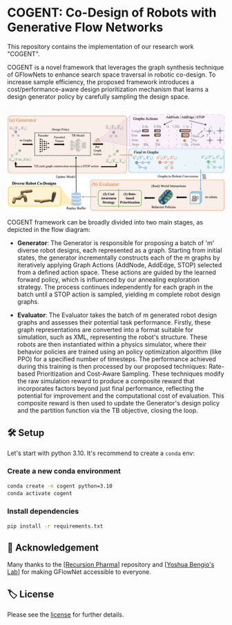 # COGENT: Co-Design of Robots with Generative Flow Networks

<!-- <p align="center">
·
<a href="[Link to your paper/publication]">Paper</a>
·
<a href="[Link to your GitHub repository]">Code</a>
·
<a href="[Link to your project website]">Website</a>
·
<a href="[Link to your Hugging Face model/dataset]">Hugging Face</a>
</p> -->

This repository contains the implementation of our research work "COGENT".
<!-- ([Conference/Journal Name Year], [Publication Type]). [Additional information about presentation/publication]. -->

COGENT is a novel framework that leverages the graph synthesis technique of GFlowNets to enhance search space traversal in robotic co-design. To increase sample efficiency, the proposed framework introduces a cost/performance-aware design prioritization mechanism that learns a design generator policy by carefully sampling the design space.

<p align="center">
    <br>
    <img src="assets/COGENT_methodology.png"/>
    <br>
<p>

COGENT framework can be broadly divided into two main stages, as depicted in the flow diagram:

* **Generator**: The Generator is responsible for proposing a batch of 'm' diverse robot designs, each represented as a graph. Starting from initial states, the generator incrementally constructs each of the m graphs by iteratively applying Graph Actions (AddNode, AddEdge, STOP) selected from a defined action space. These actions are guided by the learned forward policy, which is influenced by our annealing exploration strategy. The process continues independently for each graph in the batch until a STOP action is sampled, yielding m complete robot design graphs.

* **Evaluator**: The Evaluator takes the batch of m generated robot design graphs and assesses their potential task performance. Firstly, these graph representations are converted into a format suitable for simulation, such as XML, representing the robot's structure. These robots are then instantiated within a physics simulator, where their behavior policies are trained using an policy optimization algorithm (like PPO) for a specified number of timesteps. The performance achieved during this training is then processed by our proposed techniques: Rate-based Prioritization and Cost-Aware Sampling. These techniques modify the raw simulation reward to produce a composite reward that incorporates factors beyond just final performance, reflecting the potential for improvement and the computational cost of evaluation. This composite reward is then used to update the Generator's design policy and the partition function via the TB objective, closing the loop.

## 🛠️ Setup
Let's start with python 3.10. It's recommend to create a `conda` env:

### Create a new conda environment 
```bash
conda create -n cogent python=3.10
conda activate cogent
```

### Install dependencies
```bash
pip install -r requirements.txt
```

<!-- ### (Optional) Pretrained Models
We provide pretrained models in `[path/to/models]` for visualization.

* You can download pretrained models from [Download Link]

* [Instructions for using the pretrained models]

## 💻 Training
```bash
[Training command/script]
```

[Detailed explanation of training process, hyperparameters, etc.] -->

## 🙏 Acknowledgement
<p>Many thanks to the [<a href="https://github.com/recursionpharma" target="_blank">Recursion Pharma</a>] repository and [<a href="https://github.com/bengioe" target="_blank">Yoshua Bengio's Lab</a>] for making GFlowNet accessible to everyone.</p>

<!-- ## 📚 Citation
If you find our work useful in your research, please consider citing:
```bibtex
@inproceedings{
  [citation information]
}
``` -->

## 🏷️ License
Please see the [license](LICENSE) for further details.
